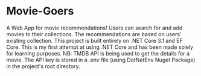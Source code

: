 # Movie-Goers
A Web App for movie recommendations! Users can search for and add movies to their collections. The recommendations are based on users' existing collection.
This project is built entirely on .NET Core 3.1 and EF Core. This is my first attempt at using .NET Core and has been made solely for learning purposes.
NB: TMDB API is being used to get the details for a movie. The API key is stored in a .env file (using DotNetEnv Nuget Package) in the project's root directory.
